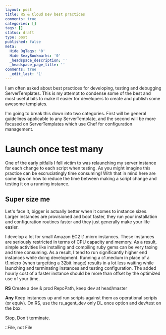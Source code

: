 ```yaml
---
layout: post
title: RS & Cloud Dev best practices
comments: true
categories: []
tags: []
status: draft
type: post
published: false
meta:
  Hide OgTags: '0'
  Hide SexyBookmarks: '0'
  _headspace_description: ''
  _headspace_page_title: ''
comments: true
  _edit_last: '1'
---
```

I am often asked about best practices for developing, testing and debugging ServerTemplates.  This is my attempt to condense some of the best and most useful bits to make it easier for developers to create and publish some awesome templates.

I'm going to break this down into two categories.  First will be general guidelines applicable to any ServerTemplate, and the second will be more focused on ServerTemplates which use Chef for configuration management.

<h1>Launch once test many</h1>
One of the early pitfalls I fell victim to was relaunching my server instance for each change to each script when testing.  As you might imagine this practice can be excruciatingly time consuming!  With that in mind here are some tips on how to reduce the time between making a script change and testing it on a running instance.

<h2>Super size me</h2>
Let's face it, bigger is actually better when it comes to instance sizes.  Larger instances are provisioned and boot faster, they run your installation and configuration routines faster and they just generally make your life easier.

I develop a lot for small Amazon EC2 t1.micro instances.  These instances are seriously restricted in terms of CPU capacity and memory.  As a result, simple activities like installing and compiling ruby gems can be very taxing and time consuming.  As a result, I tend to run significantly higher end instances while doing development.  Running a c1.medium in place of a t1.micro (when targetting a 32bit image) results in a lot less waiting while launching and terminating instances and testing configuration.  The added hourly cost of a faster instance should be more than offset by the optimized use of your time.

<strong>RS</strong>
Create a dev & prod RepoPath, keep dev at head/master


<strong>Any</strong>
Keep instances up and run scripts against them as operational scripts (or equiv).  On RS, use the rs_agent_dev only DL once option and dev/test on the box.

Stop, Don't terminate.

::File, not File
